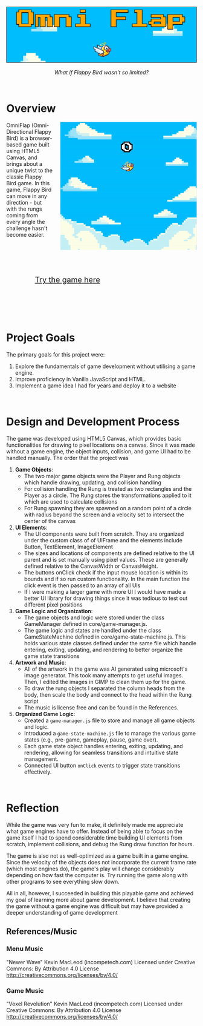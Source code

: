 
[![alt text](assets/nongame/readme_topimg.png "Logo Title Text 1")](https://skillsagelearn.com/omniflap)
*<center>What if Flappy Bird wasn't so limited?</center>*


<br>



# Overview

<img style="margin-left:20px;" align="right" src="assets/nongame/omniflap-demo.gif">

<p>
OmniFlap (Omni-Directional Flappy Bird) is a browser-based game 
built using HTML5 Canvas, and brings about a unique twist to the 
classic Flappy Bird game. In this game, Flappy Bird can move in any direction - 
but with the rungs coming from every angle the challenge hasn't become easier.  
</p>
<br>
<br>
<br>
<br>
<br>
<a style="font-size:20px; margin-left:15%" href="https://skillsagelearn.com/omniflap">Try the game here</a>



<br>
<br>
<br>
<br>
<br>
<br>


# Project Goals

The primary goals for this project were:  
1. Explore the fundamentals of game development without utilising a game engine.  
2. Improve proficiency in Vanilla JavaScript and HTML.  
3. Implement a game idea I had for years and deploy it to a website

<br>

# Design and Development Process
The game was developed using HTML5 Canvas, which provides basic functionalities for drawing to pixel locations on a canvas. Since it was made without a game engine, the object inputs, collision, and game UI had to be handled manually. The order that the project was   
1. **Game Objects**:  
   - The two major game objects were the Player and Rung objects which handle drawing, updating, and collision handling
   - For collision handling the Rung is treated as two rectangles and the Player as a circle. The Rung stores the transformations applied to it which are used to calculate collisions 
   - For Rung spawning they are spawned on a random point of a circle with radius beyond the screen and a velocity set to intersect the center of the canvas
2. **UI Elements**:  
   - The UI components were built from scratch. They are organized under the custom class of of UIFrame and the elements include Button, TextElement, ImageElement
   - The sizes and locations of components are defined relative to the UI parent and is set manually using pixel values. These are generally defined relative to the CanvasWidth or CanvasHeight. 
   - The buttons onClick check if the input mouse location is within its bounds and if so run custom functionality. In the main function the click event is then passed to an array of all UIs 
   - If I were making a larger game with more UI I would have made a better UI library for drawing things since it was tedious to test out different pixel positions
3. **Game Logic and Organization**:  
   - The game objects and logic were stored under the class GameManager defined in core/game-manager.js. 
   - The game logic and states are handled under the class GameStateMachine defined in core/game-state-machine.js. This holds various state classes defined under the same file which handle entering, exiting, updating, and rendering to better organize the game state transitions
4. **Artwork and Music**:  
   - All of the artwork in the game was AI generated using microsoft's image generator. This took many attempts to get useful images. Then, I edited the images in GIMP to clean them up for the game. 
   - To draw the rung objects I separated the column heads from the body, then scale the body and connect to the head within the Rung script
   - The music is license free and can be found in the References.  
5. **Organized Game Logic**:  
   - Created a `game-manager.js` file to store and manage all game objects and logic.  
   - Introduced a `game-state-machine.js` file to manage the various game states (e.g., pre-game, gameplay, pause, game over).  
   - Each game state object handles entering, exiting, updating, and rendering, allowing for seamless transitions and intuitive state management.  
   - Connected UI button `onClick` events to trigger state transitions effectively.  

<br>

# Reflection
While the game was very fun to make, it definitely made me appreciate what game engines have to offer. Instead of being able to focus on the game itself I had to spend considerable time building UI elements from scratch, implement collisions, and debug the Rung draw function for hours. 

The game is also not as well-optimized as a game built in a game engine. Since the velocity of the objects does not incorporate the current frame rate (which most engines do), the game's play will change considerably depending on how fast the computer is. Try running the game along with other programs to see everything slow down.

All in all, however, I succeeded in building this playable game and achieved my goal of learning more about game development. I believe that creating the game without a game engine was difficult but may have provided a deeper understanding of game development




## References/Music

### Menu Music
"Newer Wave" Kevin MacLeod (incompetech.com)
Licensed under Creative Commons: By Attribution 4.0 License
http://creativecommons.org/licenses/by/4.0/


### Game Music
"Voxel Revolution" Kevin MacLeod (incompetech.com)
Licensed under Creative Commons: By Attribution 4.0 License
http://creativecommons.org/licenses/by/4.0/